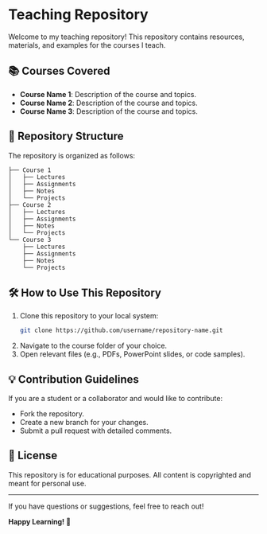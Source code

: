 # Teaching Repository

Welcome to my teaching repository! This repository contains resources, materials, and examples for the courses I teach.

## 📚 Courses Covered
- **Course Name 1**: Description of the course and topics.
- **Course Name 2**: Description of the course and topics.
- **Course Name 3**: Description of the course and topics.

## 📂 Repository Structure
The repository is organized as follows:
```
├── Course 1
│   ├── Lectures
│   ├── Assignments
│   ├── Notes
│   └── Projects
├── Course 2
│   ├── Lectures
│   ├── Assignments
│   ├── Notes
│   └── Projects
└── Course 3
    ├── Lectures
    ├── Assignments
    ├── Notes
    └── Projects
```

## 🛠️ How to Use This Repository
1. Clone this repository to your local system:
   ```bash
   git clone https://github.com/username/repository-name.git
   ```
2. Navigate to the course folder of your choice.
3. Open relevant files (e.g., PDFs, PowerPoint slides, or code samples).

## 💡 Contribution Guidelines
If you are a student or a collaborator and would like to contribute:
- Fork the repository.
- Create a new branch for your changes.
- Submit a pull request with detailed comments.

## 📝 License
This repository is for educational purposes. All content is copyrighted and meant for personal use.

---

If you have questions or suggestions, feel free to reach out!

**Happy Learning! 🚀**
